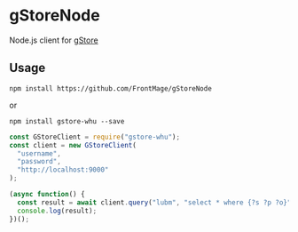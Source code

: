 # gStoreNode

Node.js client for [gStore](https://github.com/Caesar11/gStore)

## Usage

`npm install https://github.com/FrontMage/gStoreNode`

or

`npm install gstore-whu --save`

```javascript
const GStoreClient = require("gstore-whu");
const client = new GStoreClient(
  "username",
  "password",
  "http://localhost:9000"
);

(async function() {
  const result = await client.query("lubm", "select * where {?s ?p ?o}");
  console.log(result);
})();
```
